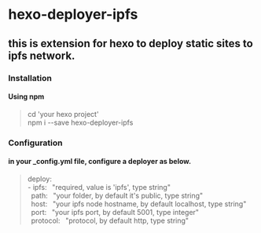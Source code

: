 # hexo-deployer-ipfs
## this is extension for hexo to deploy static sites to ipfs network.

### Installation
#### Using npm
> cd 'your hexo project' <br>
> npm i --save hexo-deployer-ipfs <br>

### Configuration
#### in your _config.yml file, configure a deployer as below.

  >deploy: <br>
 \- ipfs: &ensp;"required, value is 'ipfs', type string" <br>
    &ensp;path: &ensp;"your folder, by default it's public, type string" <br>
    &ensp;host: &ensp;"your ipfs node hostname, by default localhost, type string" <br>
    &ensp;port: &ensp;"your ipfs port, by default 5001, type integer" <br>
    &ensp;protocol: &ensp;"protocol, by default http, type string" <br>
